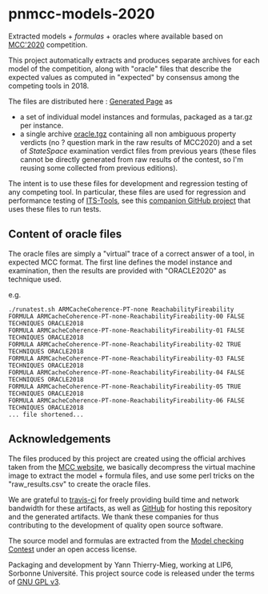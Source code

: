 # pnmcc-models-2020

Extracted models + *formulas* + oracles where available based on [MCC'2020](http://mcc.lip6.fr) competition.

This project automatically extracts and produces separate archives for each model of the competition, along with "oracle" files that describe the expected values as computed in "expected" by consensus among the competing tools in 2018.

The files are distributed here : [Generated Page](https://yanntm.github.io/pnmcc-models-2020/index.html) as 

* a set of individual model instances and formulas, packaged as a tar.gz per instance.
* a single archive [oracle.tgz](https://yanntm.github.io/pnmcc-models-2020/oracle.tar.gz) containing all non ambiguous property verdicts (no ? question mark in the raw results of MCC2020)
 and a set of *StateSpace* examination verdict files from previous years (these files cannot be directly generated from raw results of the contest, so I'm reusing some collected from previous editions).
 
The intent is to use these files for development and regression testing of any competing tool. In particular, these files are used for regression and performance testing of [ITS-Tools](http://ddd.lip6.fr), see this [companion GitHub project](https://github.com/yanntm/ITS-Tools-pnmcc) that uses these files to run tests.
 
## Content of oracle files

The oracle files are simply a "virtual" trace of a correct answer of a tool, in expected MCC format. 
The first line defines the model instance and examination, then the results are provided with "ORACLE2020" as technique used.

e.g.

```
./runatest.sh ARMCacheCoherence-PT-none ReachabilityFireability
FORMULA ARMCacheCoherence-PT-none-ReachabilityFireability-00 FALSE TECHNIQUES ORACLE2018
FORMULA ARMCacheCoherence-PT-none-ReachabilityFireability-01 FALSE TECHNIQUES ORACLE2018
FORMULA ARMCacheCoherence-PT-none-ReachabilityFireability-02 TRUE TECHNIQUES ORACLE2018
FORMULA ARMCacheCoherence-PT-none-ReachabilityFireability-03 FALSE TECHNIQUES ORACLE2018
FORMULA ARMCacheCoherence-PT-none-ReachabilityFireability-04 FALSE TECHNIQUES ORACLE2018
FORMULA ARMCacheCoherence-PT-none-ReachabilityFireability-05 TRUE TECHNIQUES ORACLE2018
FORMULA ARMCacheCoherence-PT-none-ReachabilityFireability-06 FALSE TECHNIQUES ORACLE2018
... file shortened...
```

## Acknowledgements

The files produced by this project are created using the official archives taken from the [MCC website](https://mcc.lip6.fr/archives/), we basically decompress the virtual machine image to extract the model + formula files, and use some perl tricks on the "raw_results.csv" to create the oracle files.

We are grateful to [travis-ci](https://travis-ci.org) for freely providing build time and network bandwidth for these artifacts, as well as [GitHub](https://github.com) for hosting this repository and the generated artifacts. We thank these companies for thus contributing to the development of quality open source software.
  
The source model and formulas are extracted from the [Model checking Contest](http://mcc.lip6.fr) under an open access license.

Packaging and development by Yann Thierry-Mieg, working at LIP6, Sorbonne Université.
This project source code is released under the terms of [GNU GPL v3](https://www.gnu.org/licenses/gpl-3.0.html).
